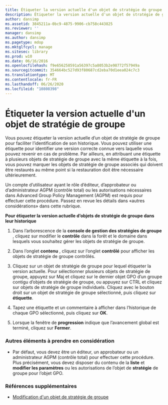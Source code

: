 ```yaml
---
title: Étiqueter la version actuelle d'un objet de stratégie de groupe
description: Étiqueter la version actuelle d'un objet de stratégie de groupe
author: dansimp
ms.assetid: 3845211a-0bc9-4875-9906-cb758c443825
ms.reviewer: ''
manager: dansimp
ms.author: dansimp
ms.pagetype: mdop
ms.mktglfcycl: manage
ms.sitesec: library
ms.prod: w10
ms.date: 06/16/2016
ms.openlocfilehash: f9e656258591a56397c5a8053b2e98772f57949a
ms.sourcegitcommit: 354664bc527d93f80687cd2eba70d1eea024c7c3
ms.translationtype: MT
ms.contentlocale: fr-FR
ms.lasthandoff: 06/26/2020
ms.locfileid: "10808398"
---
```

# Étiqueter la version actuelle d'un objet de stratégie de groupe


Vous pouvez étiqueter la version actuelle d’un objet de stratégie de groupe pour faciliter l’identification de son historique. Vous pouvez utiliser une étiquette pour identifier une version correcte connue vers laquelle vous pouvez revenir en cas de problème. Par ailleurs, en attribuant une étiquette à plusieurs objets de stratégie de groupe avec la même étiquette à la fois, vous pouvez marquer les objets de stratégie de groupe associés qui doivent être restaurés au même point si la restauration doit être nécessaire ultérieurement.

Un compte d’utilisateur ayant le rôle d’éditeur, d’approbateur ou d’administrateur AGPM (contrôle total) ou les autorisations nécessaires dans Advanced Group Policy Management (AGPM) est requis pour effectuer cette procédure. Passez en revue les détails dans «autres considérations» dans cette rubrique.

**Pour étiqueter la version actuelle d’objets de stratégie de groupe dans leur historique**

1.  Dans l’arborescence de la **console de gestion des stratégies de groupe** , cliquez sur modifier le **contrôle** dans la forêt et le domaine dans lesquels vous souhaitez gérer les objets de stratégie de groupe.

2.  Dans l’onglet **contenu** , cliquez sur l’onglet **contrôlé** pour afficher les objets de stratégie de groupe contrôlés.

3.  Cliquez sur un objet de stratégie de groupe pour lequel étiqueter la version actuelle. Pour sélectionner plusieurs objets de stratégie de groupe, appuyez sur Maj et cliquez sur le dernier objet GPO d’un groupe contigu d’objets de stratégie de groupe, ou appuyez sur CTRL et cliquez sur objets de stratégie de groupe individuels. Cliquez avec le bouton droit sur un objet de stratégie de groupe sélectionné, puis cliquez sur **étiquette**.

4.  Tapez une étiquette et un commentaire à afficher dans l’historique de chaque GPO sélectionné, puis cliquez sur **OK**.

5.  Lorsque la fenêtre de **progression** indique que l’avancement global est terminé, cliquez sur **Fermer**.

### Autres éléments à prendre en considération

-   Par défaut, vous devez être un éditeur, un approbateur ou un administrateur AGPM (contrôle total) pour effectuer cette procédure. Plus précisément, vous devez disposer du contenu de la **liste** et **modifier les paramètres** ou les autorisations de l’objet de **stratégie** de groupe pour l’objet GPO.

### Références supplémentaires

-   [Modification d'un objet de stratégie de groupe](editing-a-gpo-agpm30ops.md)

 

 





